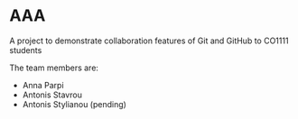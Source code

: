 # AAA

A project to demonstrate collaboration features of Git and GitHub to CO1111 students

The team members are:
- Anna Parpi
- Antonis Stavrou
- Antonis Stylianou (pending)
